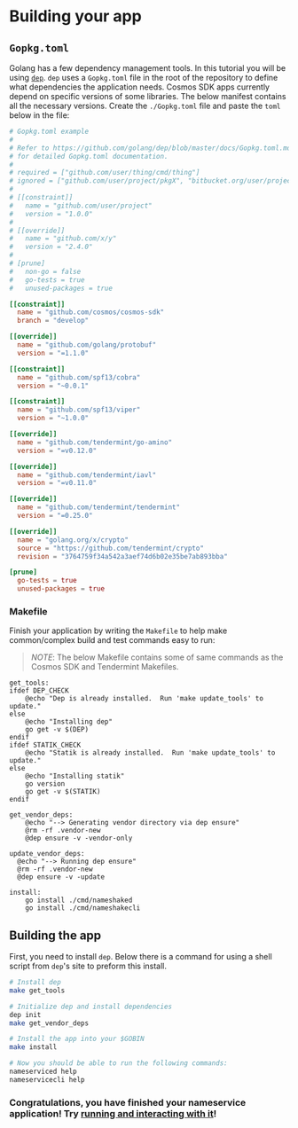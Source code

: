 # Building your app

## `Gopkg.toml`

Golang has a few dependency management tools. In this tutorial you will be using [`dep`](https://golang.github.io/dep/). `dep` uses a `Gopkg.toml` file in the root of the repository to define what dependencies the application needs. Cosmos SDK apps currently depend on specific versions of some libraries. The below manifest contains all the necessary versions. Create the `./Gopkg.toml` file and paste the `toml` below in the file:

```toml
# Gopkg.toml example
#
# Refer to https://github.com/golang/dep/blob/master/docs/Gopkg.toml.md
# for detailed Gopkg.toml documentation.
#
# required = ["github.com/user/thing/cmd/thing"]
# ignored = ["github.com/user/project/pkgX", "bitbucket.org/user/project/pkgA/pkgY"]
#
# [[constraint]]
#   name = "github.com/user/project"
#   version = "1.0.0"
#
# [[override]]
#   name = "github.com/x/y"
#   version = "2.4.0"
#
# [prune]
#   non-go = false
#   go-tests = true
#   unused-packages = true

[[constraint]]
  name = "github.com/cosmos/cosmos-sdk"
  branch = "develop"

[[override]]
  name = "github.com/golang/protobuf"
  version = "=1.1.0"

[[constraint]]
  name = "github.com/spf13/cobra"
  version = "~0.0.1"

[[constraint]]
  name = "github.com/spf13/viper"
  version = "~1.0.0"

[[override]]
  name = "github.com/tendermint/go-amino"
  version = "=v0.12.0"

[[override]]
  name = "github.com/tendermint/iavl"
  version = "=v0.11.0"

[[override]]
  name = "github.com/tendermint/tendermint"
  version = "=0.25.0"

[[override]]
  name = "golang.org/x/crypto"
  source = "https://github.com/tendermint/crypto"
  revision = "3764759f34a542a3aef74d6b02e35be7ab893bba"

[prune]
  go-tests = true
  unused-packages = true
```

### Makefile

Finish your application by writing the `Makefile` to help make common/complex build and test commands easy to run:

> _*NOTE*_: The below Makefile contains some of same commands as the Cosmos SDK and Tendermint Makefiles.

```
get_tools:
ifdef DEP_CHECK
    @echo "Dep is already installed.  Run 'make update_tools' to update."
else
    @echo "Installing dep"
    go get -v $(DEP)
endif
ifdef STATIK_CHECK
    @echo "Statik is already installed.  Run 'make update_tools' to update."
else
    @echo "Installing statik"
    go version
    go get -v $(STATIK)
endif

get_vendor_deps:
    @echo "--> Generating vendor directory via dep ensure"
    @rm -rf .vendor-new
    @dep ensure -v -vendor-only

update_vendor_deps:
  @echo "--> Running dep ensure"
  @rm -rf .vendor-new
  @dep ensure -v -update

install:
    go install ./cmd/nameshaked
    go install ./cmd/nameshakecli
```

## Building the app

First, you need to install `dep`. Below there is a command for using a shell script from `dep`'s site to preform this install.

```bash
# Install dep
make get_tools

# Initialize dep and install dependencies
dep init
make get_vendor_deps

# Install the app into your $GOBIN
make install

# Now you should be able to run the following commands:
nameserviced help
nameservicecli help
```

### Congratulations, you have finished your nameservice application! Try [running and interacting with it](../README.md#running-the-live-network-and-using-the-commands)!

